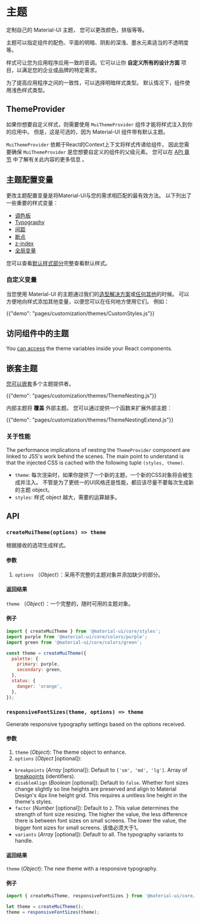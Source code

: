 # 主题

<p class="description">定制自己的 Material-UI 主题， 您可以更改颜色，排版等等。</p>

主题可以指定组件的配色、平面的明暗、阴影的深浅、墨水元素适当的不透明度等。

样式可让您为应用程序应用一致的音调。它可以让你 **自定义所有的设计方面** 项目，以满足您的企业或品牌的特定需求。

为了提高应用程序之间的一致性，可以选择明暗样式类型。 默认情况下，组件使用浅色样式类型。

## ThemeProvider

如果你想要自定义样式，则需要使用 `MuiThemeProvider` 组件才能将样式注入到你的应用中。 但是，这是可选的，因为 Material-UI 组件带有默认主题。

`MuiThemeProvider` 依赖于React的Context上下文将样式传递给组件， 因此您需要确保 `MuiThemeProvider` 是您想要自定义的组件的父级元素。 您可以在 [API 章节](/styles/api/#themeprovider) 中了解有关此内容的更多信息 。

## 主题配置变量

更改主题配置变量是将Material-UI与您的需求相匹配的最有效方法。 以下列出了一些重要的样式变量：

- [调色板](/customization/palette/)
- [Typography](/customization/typography/)
- [间距](/customization/spacing/)
- [断点](/customization/breakpoints/)
- [z-index](/customization/z-index/)
- [全局变量](/customization/globals/)

您可以查看[默认样式部分](/customization/default-theme/)完整查看默认样式。

### 自定义变量

当您使用 Material-UI 的主题通过我们的[造型解决方案](/styles/basics/)或[任何其他](/guides/interoperability/#themeprovider)的时候。 可以方便地向样式添加其他变量，以便您可以在任何地方使用它们。 例如：

{{"demo": "pages/customization/themes/CustomStyles.js"}}

## 访问组件中的主题

You [can access](/styles/advanced/#accessing-the-theme-in-a-component) the theme variables inside your React components.

## 嵌套主题

[您可以嵌套](/styles/advanced/#theme-nesting)多个主题提供者。

{{"demo": "pages/customization/themes/ThemeNesting.js"}}

内部主题将 **覆盖** 外部主题。 您可以通过提供一个函数来扩展外部主题：

{{"demo": "pages/customization/themes/ThemeNestingExtend.js"}}

### 关于性能

The performance implications of nesting the `ThemeProvider` component are linked to JSS's work behind the scenes. The main point to understand is that the injected CSS is cached with the following tuple `(styles, theme)`.

- `theme`: 每次渲染时，如果你提供了一个新的主题，一个新的CSS对象将会被生成并注入。 不管是为了更统一的UI风格还是性能，都应该尽量不要每次生成新的主题 object。
- `styles`: 样式 object 越大，需要的运算越多。

## API

### `createMuiTheme(options) => theme`

根据接收的选项生成样式。

#### 参数

1. `options` （*Object*）：采用不完整的主题对象并添加缺少的部分。

#### 返回结果

`theme` （*Object*）：一个完整的，随时可用的主题对象。

#### 例子

```js
import { createMuiTheme } from '@material-ui/core/styles';
import purple from '@material-ui/core/colors/purple';
import green from '@material-ui/core/colors/green';

const theme = createMuiTheme({
  palette: {
    primary: purple,
    secondary: green,
  },
  status: {
    danger: 'orange',
  },
});
```

### `responsiveFontSizes(theme, options) => theme`

Generate responsive typography settings based on the options received.

#### 参数

1. `theme` (*Object*): The theme object to enhance.
2. `options` (*Object* [optional]):

- `breakpoints` (*Array<string>* [optional]): Default to `['sm', 'md', 'lg']`. Array of [breakpoints](/customization/breakpoints/) (identifiers).
- `disableAlign` (*Boolean* [optional]): Default to `false`. Whether font sizes change slightly so line heights are preserved and align to Material Design's 4px line height grid. This requires a unitless line height in the theme's styles.
- `factor` (*Number* [optional]): Default to `2`. This value determines the strength of font size resizing. The higher the value, the less difference there is between font sizes on small screens. The lower the value, the bigger font sizes for small screens. 该值必须大于1。
- `variants` (*Array<string>* [optional]): Default to all. The typography variants to handle.

#### 返回结果

`theme` (*Object*): The new theme with a responsive typography.

#### 例子

```js
import { createMuiTheme, responsiveFontSizes } from '@material-ui/core/styles';

let theme = createMuiTheme();
theme = responsiveFontSizes(theme);
```